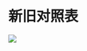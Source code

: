 # 新旧对照表

![](https://www.nta.go.jp/tmp/ec391028-61dd-4d8f-bc8b-8c77f1b4445f/images/b8672141f42aa0d951973079c9df3fd5ac6709d6ea97d75a872db461b28ca6ee.jpg)
